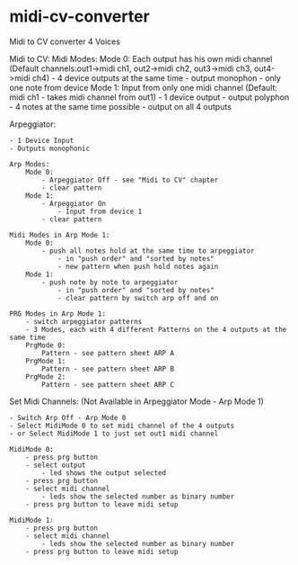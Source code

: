 # midi-cv-converter
Midi to CV converter 4 Voices

Midi to CV:
    Midi Modes:
        Mode 0:
            Each output has his own midi channel (Default channels:out1->midi ch1, out2->midi ch2, out3->midi ch3, out4->midi ch4)
                - 4 device outputs at the same time
                - output monophon 
                - only one note from device
        Mode 1:
            Input from only one midi channel (Default: midi ch1  -  takes midi channel from out1)
                - 1 device output
                - output polyphon 
                - 4 notes at the same time possible 
                - output on all 4 outputs


Arpeggiator:

    - 1 Device Input
    - Outputs monophonic

    Arp Modes:
        Mode 0:
            - Arpeggiator Off - see "Midi to CV" chapter
            - clear pattern
        Mode 1:
            - Arpeggiator On
                - Input from device 1
            - clear pattern

    Midi Modes in Arp Mode 1:
        Mode 0:
            - push all notes hold at the same time to arpeggiator 
                - in "push order" and "sorted by notes"
                - new pattern when push hold notes again
        Mode 1:
            - push note by note to arpeggiator
                - in "push order" and "sorted by notes"
                - clear pattern by switch arp off and on

    PRG Modes in Arp Mode 1:
        - switch arpeggiator patterns
        - 3 Modes, each with 4 different Patterns on the 4 outputs at the same time
        PrgMode 0:
            Pattern - see pattern sheet ARP A
        PrgMode 1:
            Pattern - see pattern sheet ARP B
        PrgMode 2:
            Pattern - see pattern sheet ARP C


Set Midi Channels:
(Not Available in Arpeggiator Mode - Arp Mode 1)

    - Switch Arp Off - Arp Mode 0
    - Select MidiMode 0 to set midi channel of the 4 outputs
    - or Select MidiMode 1 to just set out1 midi channel

    MidiMode 0:
        - press prg button
        - select output 
            - led shows the output selected
        - press prg button
        - select midi channel
            - leds show the selected number as binary number
        - press prg button to leave midi setup

    MidiMode 1:
        - press prg button
        - select midi channel
            - leds show the selected number as binary number
        - press prg button to leave midi setup
